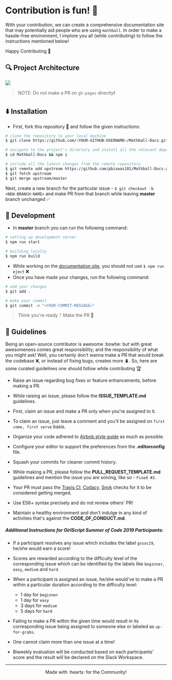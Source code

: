 # Contribution is fun! :green_heart:

With your contribution, we can create a comprehensive documentation site that may potentially aid people who are using `mathball`. In order to make a hassle-free environment, I implore you all (_while contributing_) to follow the instructions mentioned below!

Happy Contributing :slightly_smiling_face:

## :mag: Project Architecture

![](https://github.com/pbiswas101/Mathball-Docs/blob/master/assets/project_architecture.png)

> NOTE: Do not make a PR on `gh-pages` directly:heavy_exclamation_mark:

## :arrow_down: Installation

- First, fork this repository :fork_and_knife: and follow the given instructions:

```bash
# clone the repository to your local machine
$ git clone https://github.com/<YOUR-GITHUB-USERNAME>/Mathball-Docs.git

# navigate to the project's directory and install all the relevant dependencies
$ cd Mathball-Docs && npm i

# include all the latest changes from the remote repository
$ git remote add upstream https://github.com/pbiswas101/Mathball-Docs.git
$ git fetch upstream
$ git merge upstream/master
```

Next, create a new branch for the particular issue - `$ git checkout -b <NEW-BRANCH-NAME>` and make PR from that branch while leaving **master** branch unchanged :white_check_mark:

## :construction: Development

- In **master** branch you can run the following command:
```bash
# setting up development server
$ npm run start

# building locally
$ npm run build
```

- While working on the [documentation site][1], you should not use `$ npm run eject` :x:
- Once you have made your changes, run the following command:

```bash
# add your changes
$ git add .

# make your commit
$ git commit -m "<YOUR-COMMIT-MESSAGE>"
```

> Think you're ready :grey_question: Make the PR :tropical_drink:


## :page_with_curl: Guidelines

Being an open-source contributor is awesome :bowtie: but with great awesomeness comes great responsibility; and the responsibility of what you might ask! Well, you certainly don't wanna make a PR that would break the codebase :x:, or instead of fixing bugs, creates more :beetle:. So, here are some curated guidelines one should follow while contributing :trophy:

- Raise an issue regarding bug fixes or feature enhancements, before making a PR.

- While raising an issue, please follow the **ISSUE_TEMPLATE.md** guidelines.

- First, claim an issue and make a PR only when you're assigned to it.

- To claim an issue, just leave a comment and you'll be assigned on `first come, first serve` basis.

- Organize your code adhered to [Airbnb style guide][2] as much as possible.

- Configure your editor to support the preferences from the **.editorconfig** file.

- Squash your commits for cleaner commit history.

- While making a PR, please follow the **PULL_REQUEST_TEMPLATE.md** guidelines and mention the issue you are solving, like so - `Fixed #2`.

- Your PR must pass the [Travis CI][3], [Codacy][4], [Snyk][5] checks for it to be considered getting merged.

- Use ES6+ syntax precisely and do not review others' PR!

- Maintain a healthy environment and don't indulge in any kind of activities that's against the **CODE_OF_CONDUCT.md**.

##### Additional Instructions for GirlScript Summer of Code 2019 Participants:

- If a participant resolves any issue which includes the label `gssoc19`, he/she would earn a score!

- Scores are rewarded according to the difficulty level of the corresponding issue which can be identified by the labels like `beginner`, `easy`, `medium` and `hard`.

- When a participant is assigned an issue, he/she would've to make a PR within a particular duration according to the difficulty level:
	- 1 day for `beginner`
	- 1 day for `easy`
	- 3 days for `medium`
	- 5 days for `hard`

- Failing to make a PR within the given time would result in its corresponding issue being assigned to someone else or labeled as `up-for-grabs`.

- One cannot claim more than one issue at a time!

- Biweekly evaluation will be conducted based on each participants' score and the result will be declared on the Slack Workspace.

---

<p align="center">Made with :hearts: for the Community!</p>

[1]: https://pbiswas101.github.io/Mathball/
[2]: https://github.com/airbnb/javascript
[3]: https://travis-ci.org/
[4]: https://www.codacy.com/
[5]: https://snyk.io/
